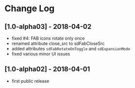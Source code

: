 # Change Log

## [1.0-alpha03] - 2018-04-02
- fixed #4: FAB icons rotate only once
- renamed attribute close_src to sdFabCloseSrc
- added attributes `sdFabRotateOnToggle` and `sdExpansionMode`
- fixed various minor UI issues

## [1.0-alpha02] - 2018-04-01
- first public release
